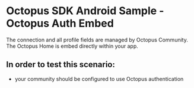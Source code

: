 # Octopus SDK Android Sample - Octopus Auth Embed

The connection and all profile fields are managed by Octopus Community.
The Octopus Home is embed directly within your app.

## In order to test this scenario:

- your community should be configured to use Octopus authentication